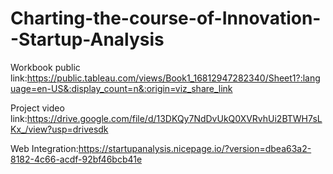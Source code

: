 # Charting-the-course-of-Innovation--Startup-Analysis



Workbook public link:https://public.tableau.com/views/Book1_16812947282340/Sheet1?:language=en-US&:display_count=n&:origin=viz_share_link

Project video link:https://drive.google.com/file/d/13DKQy7NdDvUkQ0XVRvhUi2BTWH7sLKx_/view?usp=drivesdk 

Web Integration:https://startupanalysis.nicepage.io/?version=dbea63a2-8182-4c66-acdf-92bf46bcb41e
